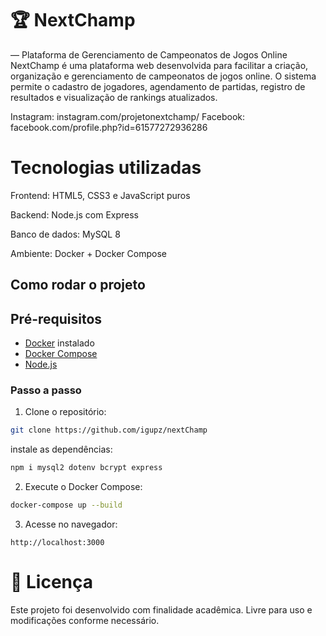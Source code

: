 # 🏆 NextChamp
— Plataforma de Gerenciamento de Campeonatos de Jogos Online NextChamp é uma plataforma web desenvolvida para facilitar a criação, organização e gerenciamento de campeonatos de jogos online. O sistema permite o cadastro de jogadores, agendamento de partidas, registro de resultados e visualização de rankings atualizados.

Instagram: instagram.com/projetonextchamp/
Facebook: facebook.com/profile.php?id=61577272936286

# Tecnologias utilizadas 

Frontend: HTML5, CSS3 e JavaScript puros

Backend: Node.js com Express

Banco de dados: MySQL 8

Ambiente: Docker + Docker Compose

## Como rodar o projeto

## Pré-requisitos

- [Docker](https://www.docker.com/) instalado
- [Docker Compose](https://docs.docker.com/compose/)
- [Node.js]([https://docs.docker.com/compose/](https://nodejs.org/pt))

### Passo a passo

1. Clone o repositório:

```bash
git clone https://github.com/igupz/nextChamp
```
instale as dependências: <br /> 

```bash
npm i mysql2 dotenv bcrypt express
```

2. Execute o Docker Compose:

```bash
docker-compose up --build
```

3. Acesse no navegador:

```
http://localhost:3000
```


# 📃 Licença
Este projeto foi desenvolvido com finalidade acadêmica. Livre para uso e modificações conforme necessário.

